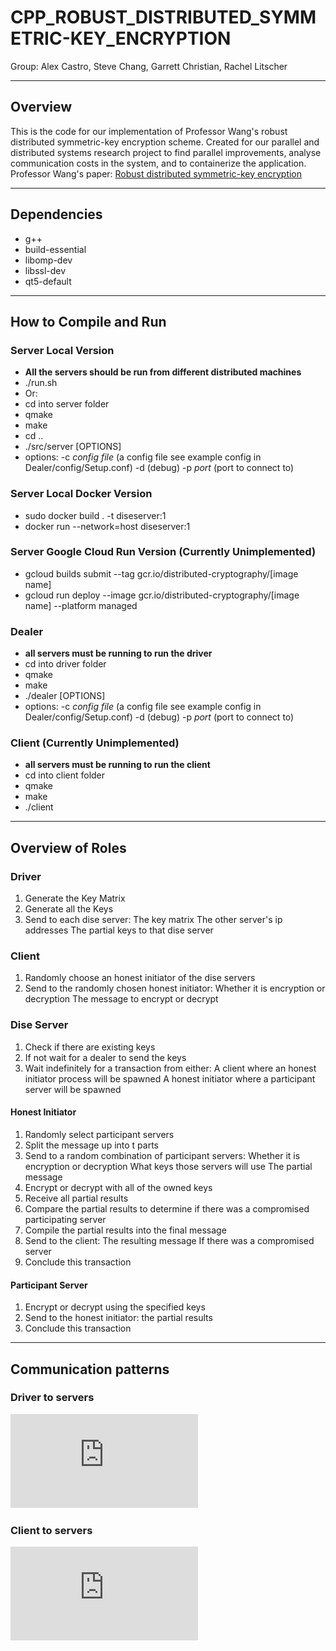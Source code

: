 # CPP_ROBUST_DISTRIBUTED_SYMMETRIC-KEY_ENCRYPTION
Group: Alex Castro, Steve Chang, Garrett Christian, Rachel Litscher

---
## Overview
This is the code for our implementation of Professor Wang's robust distributed symmetric-key encryption scheme. 
Created for our parallel and distributed systems research project to find parallel improvements, analyse communication costs in the system, and to containerize the application.
Professor Wang's paper: [Robust distributed symmetric-key encryption](https://eprint.iacr.org/2020/1001)

---
## Dependencies
- g++
- build-essential
- libomp-dev
- libssl-dev
- qt5-default

---
## How to Compile and Run

### Server Local Version
- **All the servers should be run from different distributed machines**
- ./run.sh
- Or:
- cd into server folder
- qmake
- make
- cd ..
- ./src/server [OPTIONS]
- options:
 -c *config file* (a config file see example config in Dealer/config/Setup.conf)
 -d (debug)
 -p *port* (port to connect to)

### Server Local Docker Version
- sudo docker build . -t diseserver:1
- docker run --network=host diseserver:1

### Server Google Cloud Run Version (Currently Unimplemented)
- gcloud builds submit --tag gcr.io/distributed-cryptography/[image name]
- gcloud run deploy --image gcr.io/distributed-cryptography/[image name] --platform managed

### Dealer
- **all servers must be running to run the driver**
- cd into driver folder
- qmake
- make
- ./dealer [OPTIONS]
- options:
 -c *config file* (a config file see example config in Dealer/config/Setup.conf)
 -d (debug)
 -p *port* (port to connect to)

### Client (Currently Unimplemented)
- **all servers must be running to run the client**
- cd into client folder
- qmake
- make
- ./client

---
## Overview of Roles

### Driver
1. Generate the Key Matrix
2. Generate all the Keys
3. Send to each dise server: 
 The key matrix
 The other server's ip addresses
 The partial keys to that dise server

### Client
1. Randomly choose an honest initiator of the dise servers
2. Send to the randomly chosen honest initiator:
 Whether it is encryption or decryption
 The message to encrypt or decrypt

### Dise Server
1. Check if there are existing keys
2. If not wait for a dealer to send the keys
3. Wait indefinitely for a transaction from either:
 A client where an honest initiator process will be spawned
 A honest initiator where a participant server will be spawned

#### Honest Initiator
1. Randomly select participant servers
2. Split the message up into t parts
3. Send to a random combination of participant servers:
 Whether it is encryption or decryption
 What keys those servers will use
 The partial message
4. Encrypt or decrypt with all of the owned keys
5. Receive all partial results
6. Compare the partial results to determine if there was a compromised participating server
7. Compile the partial results into the final message
8. Send to the client:
 The resulting message
 If there was a compromised server
9. Conclude this transaction

#### Participant Server
1. Encrypt or decrypt using the specified keys
2. Send to the honest initiator:
 the partial results 
3. Conclude this transaction

---
## Communication patterns

### Driver to servers
![driver to servers](https://github.com/castroaj/CPP_ROBUST_DISTRIBUTED_SYMMETRIC-KEY_ENCRYPTION/blob/main/Diagrams/DealerServerFlow.pdf "Driver Flow.")

### Client to servers
![client to servers](https://github.com/castroaj/CPP_ROBUST_DISTRIBUTED_SYMMETRIC-KEY_ENCRYPTION/blob/main/Diagrams/ClientServerFlow.pdf "Client Transaction Flow.")
